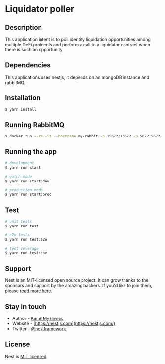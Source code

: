 
# Liquidator poller
## Description

This application intent is to poll identify liquidation opportunities among multiple DeFi protocols and perform a call to a liquidator contract when there is such an opportunity.

## Dependencies
This applications uses nestjs, it depends on an mongoDB instance and rabbitMQ.

## Installation

```bash
$ yarn install
```

## Running RabbitMQ

```bash
$ docker run --rm -it --hostname my-rabbit -p 15672:15672 -p 5672:5672 rabbitmq:3-management
```

## Running the app

```bash
# development
$ yarn run start

# watch mode
$ yarn run start:dev

# production mode
$ yarn run start:prod
```

## Test

```bash
# unit tests
$ yarn run test

# e2e tests
$ yarn run test:e2e

# test coverage
$ yarn run test:cov
```

## Support

Nest is an MIT-licensed open source project. It can grow thanks to the sponsors and support by the amazing backers. If you'd like to join them, please [read more here](https://docs.nestjs.com/support).

## Stay in touch

- Author - [Kamil Myśliwiec](https://kamilmysliwiec.com)
- Website - [https://nestjs.com](https://nestjs.com/)
- Twitter - [@nestframework](https://twitter.com/nestframework)

## License

Nest is [MIT licensed](LICENSE).
